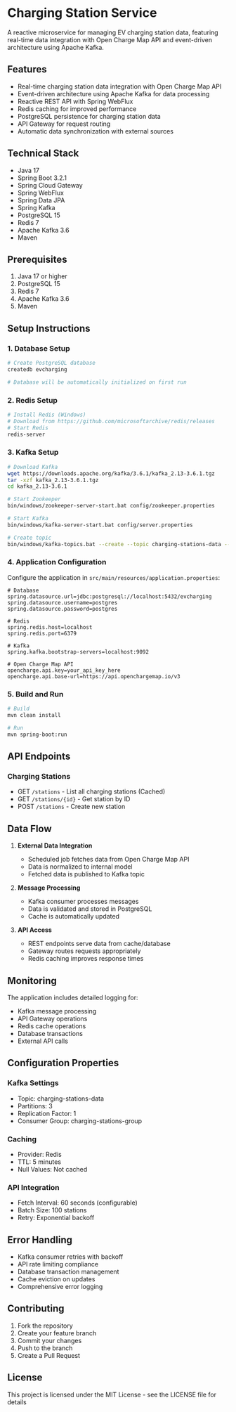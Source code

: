 # Charging Station Service

A reactive microservice for managing EV charging station data, featuring real-time data integration with Open Charge Map API and event-driven architecture using Apache Kafka.

## Features

- Real-time charging station data integration with Open Charge Map API
- Event-driven architecture using Apache Kafka for data processing
- Reactive REST API with Spring WebFlux
- Redis caching for improved performance
- PostgreSQL persistence for charging station data
- API Gateway for request routing
- Automatic data synchronization with external sources

## Technical Stack

- Java 17
- Spring Boot 3.2.1
- Spring Cloud Gateway
- Spring WebFlux
- Spring Data JPA
- Spring Kafka
- PostgreSQL 15
- Redis 7
- Apache Kafka 3.6
- Maven

## Prerequisites

1. Java 17 or higher
2. PostgreSQL 15
3. Redis 7
4. Apache Kafka 3.6
5. Maven

## Setup Instructions

### 1. Database Setup
```bash
# Create PostgreSQL database
createdb evcharging

# Database will be automatically initialized on first run
```

### 2. Redis Setup
```bash
# Install Redis (Windows)
# Download from https://github.com/microsoftarchive/redis/releases
# Start Redis
redis-server
```

### 3. Kafka Setup
```bash
# Download Kafka
wget https://downloads.apache.org/kafka/3.6.1/kafka_2.13-3.6.1.tgz
tar -xzf kafka_2.13-3.6.1.tgz
cd kafka_2.13-3.6.1

# Start Zookeeper
bin/windows/zookeeper-server-start.bat config/zookeeper.properties

# Start Kafka
bin/windows/kafka-server-start.bat config/server.properties

# Create topic
bin/windows/kafka-topics.bat --create --topic charging-stations-data --bootstrap-server localhost:9092 --partitions 3 --replication-factor 1
```

### 4. Application Configuration
Configure the application in `src/main/resources/application.properties`:

```properties
# Database
spring.datasource.url=jdbc:postgresql://localhost:5432/evcharging
spring.datasource.username=postgres
spring.datasource.password=postgres

# Redis
spring.redis.host=localhost
spring.redis.port=6379

# Kafka
spring.kafka.bootstrap-servers=localhost:9092

# Open Charge Map API
opencharge.api.key=your_api_key_here
opencharge.api.base-url=https://api.openchargemap.io/v3
```

### 5. Build and Run
```bash
# Build
mvn clean install

# Run
mvn spring-boot:run
```

## API Endpoints

### Charging Stations
- GET `/stations` - List all charging stations (Cached)
- GET `/stations/{id}` - Get station by ID
- POST `/stations` - Create new station

## Data Flow

1. **External Data Integration**
   - Scheduled job fetches data from Open Charge Map API
   - Data is normalized to internal model
   - Fetched data is published to Kafka topic

2. **Message Processing**
   - Kafka consumer processes messages
   - Data is validated and stored in PostgreSQL
   - Cache is automatically updated

3. **API Access**
   - REST endpoints serve data from cache/database
   - Gateway routes requests appropriately
   - Redis caching improves response times

## Monitoring

The application includes detailed logging for:
- Kafka message processing
- API Gateway operations
- Redis cache operations
- Database transactions
- External API calls

## Configuration Properties

### Kafka Settings
- Topic: charging-stations-data
- Partitions: 3
- Replication Factor: 1
- Consumer Group: charging-stations-group

### Caching
- Provider: Redis
- TTL: 5 minutes
- Null Values: Not cached

### API Integration
- Fetch Interval: 60 seconds (configurable)
- Batch Size: 100 stations
- Retry: Exponential backoff

## Error Handling

- Kafka consumer retries with backoff
- API rate limiting compliance
- Database transaction management
- Cache eviction on updates
- Comprehensive error logging

## Contributing

1. Fork the repository
2. Create your feature branch
3. Commit your changes
4. Push to the branch
5. Create a Pull Request

## License

This project is licensed under the MIT License - see the LICENSE file for details 